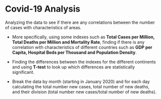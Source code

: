 # Covid-19 Analysis

Analyzing the data to see if there are any correlations between the number of cases with characteristics of areas. 

- More specifically, using some indexes such as **Total Cases per Million, Total Deaths per Million and Mortality Rate**, finding if there is any correlation with characteristics of different countries such as **GDP per Capita, Hospital Beds per Thousand and Population Density**.

- Finding the differences between the indexes for the different continents and using **T-test** to look up which differences are statistically significant.

- Βreak the data by month (starting in January 2020) and for each day calculating the total number new cases, total number of new deaths, and their division (total number new cases/total number of new deaths).
